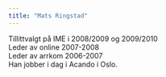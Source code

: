 ```yaml
---
title: "Mats Ringstad"
---
```



Tillittvalgt på IME i 2008/2009 og 2009/2010    
Leder av online 2007-2008    
Leder av arrkom 2006-2007    
Han jobber i dag i Acando i Oslo.    